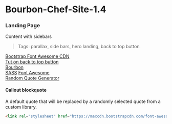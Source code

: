 # Bourbon-Chef-Site-1.4
### Landing Page
Content with sidebars  
> Tags: parallax, side bars, hero landing, back to top button  

[Bootstrap Font Awesome CDN](https://www.bootstrapcdn.com/fontawesome/)  
[Tut on back to top button](https://getflywheel.com/layout/add-sticky-back-top-button-website/)  
[Bourbon](http://bourbon.io/docs/)   
[SASS](http://sass-lang.com/libsass)
[Font Awesome](http://fontawesome.io/icons/)  
[Random Quote Generator](http://codepen.io/kkoutoup/pen/zxmGLE)  

#### Callout blockquote
A default quote that will be replaced by a randomly selected quote from a custom library.

```html
<link rel="stylesheet" href="https://maxcdn.bootstrapcdn.com/font-awesome/4.7.0/css/font-awesome.min.css" />
```
